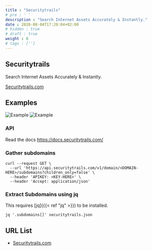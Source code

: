 ```yaml
---
title : "Securitytrails"
# pre : ' '
description : "Search Internet Assets Accurately & Instantly."
date : 2020-08-04T17:20:04+02:00
# hidden : true
# draft : true
weight : 0
# tags : ['']
---
```


## Securitytrails

Search Internet Assets Accurately & Instantly.

[Securitytrails.com](https://securitytrails.com/)

## Examples

![Example](images/example-1.png)
![Example](images/example-2.png)

### API

Read the docs <https://docs.securitytrails.com/>

### Gather subdomains

```plain
curl --request GET \
  --url 'https://api.securitytrails.com/v1/domain/<DOMAIN-HERE>/subdomains?children_only=false' \
  --header 'APIKEY: <KEY-HERE>' \
  --header 'Accept: application/json'
```

### Extract Subdomains using jq

This requires [jq]({{< ref "jq" >}}) to be installed.

```plain
jq '.subdomains[]' securitytrails.json
```

## URL List

* [Securitytrails.com](https://securitytrails.com/)
